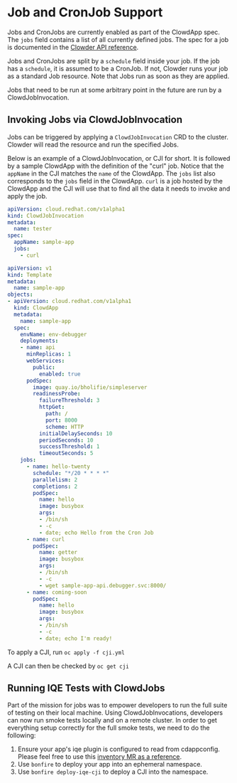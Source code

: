 # Job and CronJob Support

Jobs and CronJobs are currently enabled as part of the ClowdApp spec. The
``jobs`` field contains a list of all currently defined jobs. The spec for a 
job is documented in the [Clowder API reference](https://redhatinsights.github.io/clowder/clowder/dev/api_reference.html#k8s-api-github-com-redhatinsights-clowder-apis-cloud-redhat-com-v1alpha1-clowdjobinvocation).

Jobs and CronJobs are split by a ``schedule`` field inside your job. If the job
has a ``schedule``, it is assumed to be a CronJob. If not, Clowder runs your 
job as a standard Job resource. Note that Jobs run as soon as they are applied. 

Jobs that need to be run at some arbitrary point in the future are run by a 
ClowdJobInvocation.

## Invoking Jobs via ClowdJobInvocation

Jobs can be triggered by applying a ``ClowdJobInvocation`` CRD to the cluster. 
Clowder will read the resource and run the specified Jobs.

Below is an example of a ClowdJobInvocation, or CJI for short. It is followed 
by a sample ClowdApp with the definition of the "curl" job. Notice that the 
``appName`` in the CJI matches the ``name`` of the ClowdApp. The ``jobs`` list
also corresponds to the ``jobs`` field in the ClowdApp. ``curl`` is a job 
hosted by the ClowdApp and the CJI will use that to find all the data it needs 
to invoke and apply the job. 

```yaml
apiVersion: cloud.redhat.com/v1alpha1
kind: ClowdJobInvocation
metadata:
  name: tester
spec:
  appName: sample-app
  jobs:
    - curl
```

```yaml
apiVersion: v1
kind: Template
metadata:
  name: sample-app
objects:
- apiVersion: cloud.redhat.com/v1alpha1
  kind: ClowdApp
  metadata:
    name: sample-app
  spec:
    envName: env-debugger
    deployments:
    - name: api
      minReplicas: 1
      webServices:
        public:
          enabled: true
      podSpec:
        image: quay.io/bholifie/simpleserver
        readinessProbe:
          failureThreshold: 3
          httpGet:
            path: /
            port: 8000
            scheme: HTTP
          initialDelaySeconds: 10
          periodSeconds: 10
          successThreshold: 1
          timeoutSeconds: 5
    jobs:
      - name: hello-twenty
        schedule: "*/20 * * * *"
        parallelism: 2
        completions: 2
        podSpec:
          name: hello
          image: busybox
          args:
          - /bin/sh
          - -c
          - date; echo Hello from the Cron Job
      - name: curl
        podSpec:
          name: getter
          image: busybox
          args:
          - /bin/sh
          - -c
          - wget sample-app-api.debugger.svc:8000/
      - name: coming-soon
        podSpec:
          name: hello
          image: busybox
          args:
          - /bin/sh
          - -c
          - date; echo I'm ready!
```

To apply a CJI, run  ``oc apply -f cji.yml``

A CJI can then be checked by ``oc get cji``

## Running IQE Tests with ClowdJobs

Part of the mission for jobs was to empower developers to run the full suite
of testing on their local machine. Using ClowdJobInvocations, developers can
now run smoke tests locally and on a remote cluster. In order to get everything
setup correctly for the full smoke tests, we need to do the following:

1. Ensure your app's iqe plugin is configured to read from cdappconfig. Please feel 
free to use this [inventory MR as a reference](https://gitlab.cee.redhat.com/insights-qe/iqe-host-inventory-plugin/-/merge_requests/514/diffs). 
2. Use `bonfire` to deploy your app into an ephemeral namespace.
3. Use `bonfire deploy-iqe-cji` to deploy a CJI into the namespace.
